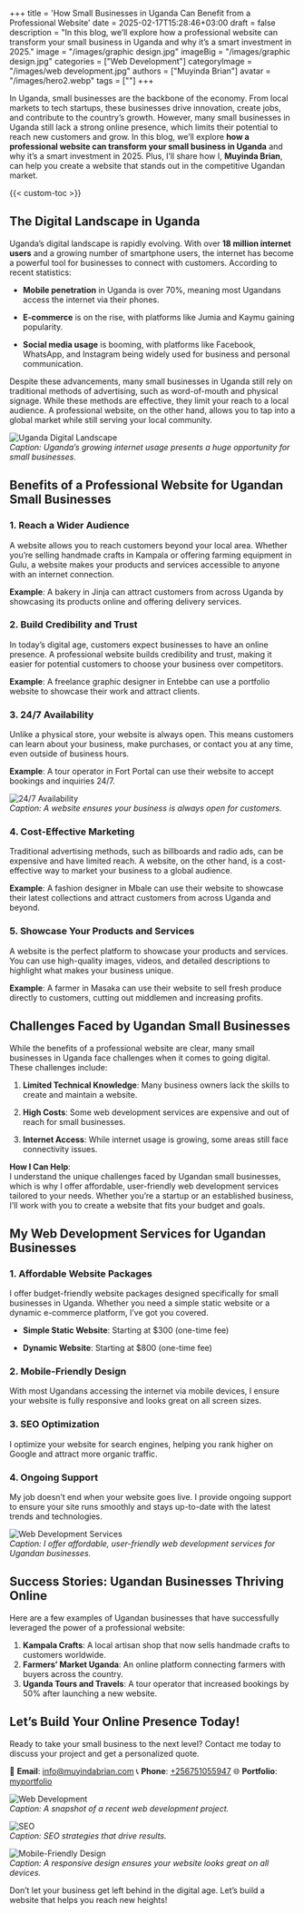 +++
title = 'How Small Businesses in Uganda Can Benefit from a Professional Website'
date = 2025-02-17T15:28:46+03:00
draft = false
description = "In this blog, we’ll explore how a professional website can transform your small business in Uganda and why it’s a smart investment in 2025."
image = "/images/graphic design.jpg"
imageBig = "/images/graphic design.jpg"
categories = ["Web Development"]
categoryImage = "/images/web development.jpg"
authors = ["Muyinda Brian"]
avatar = "/images/hero2.webp"
tags = [""]
+++



In Uganda, small businesses are the backbone of the economy. From local markets to tech startups, these businesses drive innovation, create jobs, and contribute to the country’s growth. However, many small businesses in Uganda still lack a strong online presence, which limits their potential to reach new customers and grow. In this blog, we’ll explore **how a professional website can transform your small business in Uganda** and why it’s a smart investment in 2025. Plus, I’ll share how I, **Muyinda Brian**, can help you create a website that stands out in the competitive Ugandan market.

{{< custom-toc >}} 

## The Digital Landscape in Uganda

Uganda’s digital landscape is rapidly evolving. With over **18 million internet users** and a growing number of smartphone users, the internet has become a powerful tool for businesses to connect with customers. According to recent statistics:

- **Mobile penetration** in Uganda is over 70%, meaning most Ugandans access the internet via their phones.  

- **E-commerce** is on the rise, with platforms like Jumia and Kaymu gaining popularity.
  
- **Social media usage** is booming, with platforms like Facebook, WhatsApp, and Instagram being widely used for business and personal communication.  

Despite these advancements, many small businesses in Uganda still rely on traditional methods of advertising, such as word-of-mouth and physical signage. While these methods are effective, they limit your reach to a local audience. A professional website, on the other hand, allows you to tap into a global market while still serving your local community.

![Uganda Digital Landscape](/images/Uganda%20Digital%20Landscape.webp)  
*Caption: Uganda’s growing internet usage presents a huge opportunity for small businesses.*



## Benefits of a Professional Website for Ugandan Small Businesses

### 1. **Reach a Wider Audience**
A website allows you to reach customers beyond your local area. Whether you’re selling handmade crafts in Kampala or offering farming equipment in Gulu, a website makes your products and services accessible to anyone with an internet connection.

**Example**: A bakery in Jinja can attract customers from across Uganda by showcasing its products online and offering delivery services.



### 2. **Build Credibility and Trust**
In today’s digital age, customers expect businesses to have an online presence. A professional website builds credibility and trust, making it easier for potential customers to choose your business over competitors.

**Example**: A freelance graphic designer in Entebbe can use a portfolio website to showcase their work and attract clients.



### 3. **24/7 Availability**
Unlike a physical store, your website is always open. This means customers can learn about your business, make purchases, or contact you at any time, even outside of business hours.

**Example**: A tour operator in Fort Portal can use their website to accept bookings and inquiries 24/7.

![24/7 Availability](/images/24%20Availability.webp)  
*Caption: A website ensures your business is always open for customers.*



### 4. **Cost-Effective Marketing**
Traditional advertising methods, such as billboards and radio ads, can be expensive and have limited reach. A website, on the other hand, is a cost-effective way to market your business to a global audience.

**Example**: A fashion designer in Mbale can use their website to showcase their latest collections and attract customers from across Uganda and beyond.



### 5. **Showcase Your Products and Services**
A website is the perfect platform to showcase your products and services. You can use high-quality images, videos, and detailed descriptions to highlight what makes your business unique.

**Example**: A farmer in Masaka can use their website to sell fresh produce directly to customers, cutting out middlemen and increasing profits.



## Challenges Faced by Ugandan Small Businesses

While the benefits of a professional website are clear, many small businesses in Uganda face challenges when it comes to going digital. These challenges include:

1. **Limited Technical Knowledge**: Many business owners lack the skills to create and maintain a website.
     
2. **High Costs**: Some web development services are expensive and out of reach for small businesses.
     
3. **Internet Access**: While internet usage is growing, some areas still face connectivity issues.  

**How I Can Help**:  
I understand the unique challenges faced by Ugandan small businesses, which is why I offer affordable, user-friendly web development services tailored to your needs. Whether you’re a startup or an established business, I’ll work with you to create a website that fits your budget and goals.



## My Web Development Services for Ugandan Businesses

### 1. **Affordable Website Packages**
I offer budget-friendly website packages designed specifically for small businesses in Uganda. Whether you need a simple static website or a dynamic e-commerce platform, I’ve got you covered.

- **Simple Static Website**: Starting at $300 (one-time fee)
    
- **Dynamic Website**: Starting at $800 (one-time fee)  

### 2. **Mobile-Friendly Design**
With most Ugandans accessing the internet via mobile devices, I ensure your website is fully responsive and looks great on all screen sizes.

### 3. **SEO Optimization**
I optimize your website for search engines, helping you rank higher on Google and attract more organic traffic.

### 4. **Ongoing Support**
My job doesn’t end when your website goes live. I provide ongoing support to ensure your site runs smoothly and stays up-to-date with the latest trends and technologies.

![Web Development Services](/images/Web%20Development%20Services.webp)  
*Caption: I offer affordable, user-friendly web development services for Ugandan businesses.*



## Success Stories: Ugandan Businesses Thriving Online

Here are a few examples of Ugandan businesses that have successfully leveraged the power of a professional website:

1. **Kampala Crafts**: A local artisan shop that now sells handmade crafts to customers worldwide.  
2. **Farmers’ Market Uganda**: An online platform connecting farmers with buyers across the country.  
3. **Uganda Tours and Travels**: A tour operator that increased bookings by 50% after launching a new website.  



## Let’s Build Your Online Presence Today!

Ready to take your small business to the next level? Contact me today to discuss your project and get a personalized quote.  

📧 **Email**: [info@muyindabrian.com](mailto:info@muyindabrian.com) 
📞 **Phone**: [+256751055947](tel:+256751055947) 
🌐 **Portfolio**: [myportfolio](https://myportfolio.muyindabrian.com)  



![Web Development](/images/Web%20Development%20Services.webp)  
*Caption: A snapshot of a recent web development project.*

![SEO](/images/SEO.webp)  
*Caption: SEO strategies that drive results.*

![Mobile-Friendly Design](/images/mobile%20app.webp)  
*Caption: A responsive design ensures your website looks great on all devices.*


Don’t let your business get left behind in the digital age. Let’s build a website that helps you reach new heights!  